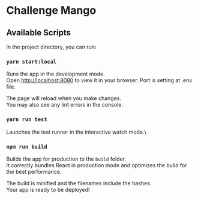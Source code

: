 # Challenge Mango

## Available Scripts

In the project directory, you can run:

### `yarn start:local` 

Runs the app in the development mode.\
Open [http://localhost:8080](http://localhost:8080) to view it in your browser.
Port is setting at .env file.

The page will reload when you make changes.\
You may also see any lint errors in the console.

### `yarn run test`

Launches the test runner in the interactive watch mode.\


### `npm run build`

Builds the app for production to the `build` folder.\
It correctly bundles React in production mode and optimizes the build for the best performance.

The build is minified and the filenames include the hashes.\
Your app is ready to be deployed!
